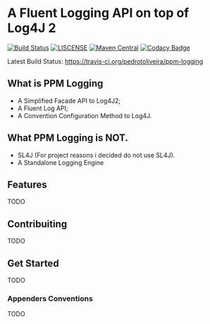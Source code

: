 A Fluent Logging API on top of Log4J 2
============

[![Build Status](https://travis-ci.org/pedrotoliveira/ppm-logging.svg?branch=master)](https://travis-ci.org/pedrotoliveira/ppm-logging)
[![LISCENSE](https://img.shields.io/aur/license/yaourt.svg)](https://www.gnu.org/licenses/quick-guide-gplv3.html)
[![Maven Central](https://maven-badges.herokuapp.com/maven-central/br.com.ppm/ppm-logging/badge.svg)](https://maven-badges.herokuapp.com/maven-central/br.com.ppm/ppm-logging)
[![Codacy Badge](https://api.codacy.com/project/badge/Grade/6f32bcdad8734209b895055fddae2e3c)](https://www.codacy.com/app/pedro.oliveira20/ppm-logging?utm_source=github.com&amp;utm_medium=referral&amp;utm_content=pedrotoliveira/ppm-logging&amp;utm_campaign=Badge_Grade)

Latest Build Status:
https://travis-ci.org/pedrotoliveira/ppm-logging

## What is PPM Logging
- A Simplified Facade API to Log4J2;
- A Fluent Log API;
- A Convention Configuration Method to Log4J.

## What PPM Logging is NOT.
- SL4J (For project reasons i decided do not use SL4J).
- A Standalone Logging Engine

## Features

TODO

## Contribuiting

TODO

## Get Started

TODO

### Appenders Conventions

TODO